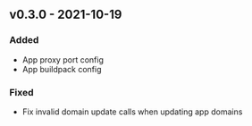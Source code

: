 ## v0.3.0 - 2021-10-19
### Added
* App proxy port config
* App buildpack config
### Fixed
* Fix invalid domain update calls when updating app domains